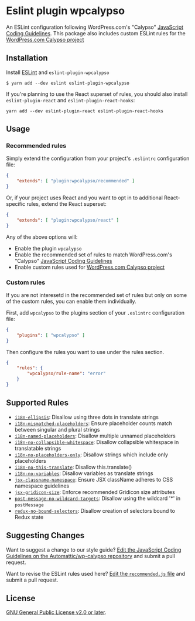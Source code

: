 # Eslint plugin wpcalypso

An ESLint configuration following WordPress.com's "Calypso" [JavaScript Coding Guidelines][2].
This package also includes custom ESLint rules for the [WordPress.com Calypso project][1]

## Installation

Install [ESLint](http://eslint.org) and `eslint-plugin-wpcalypso`

```
$ yarn add --dev eslint eslint-plugin-wpcalypso
```

If you're planning to use the React superset of rules, you should also install `eslint-plugin-react` and `eslint-plugin-react-hooks`:

```
yarn add --dev eslint-plugin-react eslint-plugin-react-hooks
```

## Usage

### Recommended rules

Simply extend the configuration from your project's `.eslintrc` configuration file:

```json
{
	"extends": [ "plugin:wpcalypso/recommended" ]
}
```

Or, if your project uses React and you want to opt in to additional React-specific rules, extend the React superset:

```json
{
	"extends": [ "plugin:wpcalypso/react" ]
}
```

Any of the above options will:

- Enable the plugin `wpcalypso`
- Enable the recommended set of rules to match WordPress.com's "Calypso" [JavaScript Coding Guidelines][2]
- Enable custom rules used for [WordPress.com Calypso project][1]

### Custom rules

If you are not interesetd in the recommended set of rules but only on some of the custom rules, you can enable them individually.

First, add `wpcalypso` to the plugins section of your `.eslintrc` configuration file:

```json
{
	"plugins": [ "wpcalypso" ]
}
```

Then configure the rules you want to use under the rules section.

```json
{
	"rules": {
		"wpcalypso/rule-name": "error"
	}
}
```

## Supported Rules

- [`i18n-ellipsis`](docs/rules/i18n-ellipsis.md): Disallow using three dots in translate strings
- [`i18n-mismatched-placeholders`](docs/rules/i18n-mismatched-placeholders.md): Ensure placeholder counts match between singular and plural strings
- [`i18n-named-placeholders`](docs/rules/i18n-named-placeholders.md): Disallow multiple unnamed placeholders
- [`i18n-no-collapsible-whitespace`](docs/rules/i18n-no-collapsible-whitespace.md): Disallow collapsible whitespace in translatable strings
- [`i18n-no-placeholders-only`](docs/rules/i18n-no-placeholders-only.md): Disallow strings which include only placeholders
- [`i18n-no-this-translate`](docs/rules/i18n-no-this-translate.md): Disallow this.translate()
- [`i18n-no-variables`](docs/rules/i18n-no-variables.md): Disallow variables as translate strings
- [`jsx-classname-namespace`](docs/rules/jsx-classname-namespace.md): Ensure JSX className adheres to CSS namespace guidelines
- [`jsx-gridicon-size`](docs/rules/jsx-gridicon-size.md): Enforce recommended Gridicon size attributes
- [`post-message-no-wildcard-targets`](docs/rules/post-message-no-wildcard-targets.md): Disallow using the wildcard '\*' in `postMessage`
- [`redux-no-bound-selectors`](docs/rules/redux-no-bound-selectors.md): Disallow creation of selectors bound to Redux state

## Suggesting Changes

Want to suggest a change to our style guide? [Edit the JavaScript Coding Guidelines on the Automattic/wp-calypso repository](https://github.com/Automattic/wp-calypso/edit/trunk/docs/coding-guidelines/javascript.md) and submit a pull request.

Want to revise the ESLint rules used here? [Edit the `recommended.js` file](https://github.com/Automattic/eslint-plugin-wpcalypso/edit/trunk/libs/configs/recommended.js) and submit a pull request.

## License

[GNU General Public License v2.0 or later](https://spdx.org/licenses/GPL-2.0-or-later.html).

[1]: https://github.com/automattic/wp-calypso
[2]: https://github.com/Automattic/wp-calypso/blob/HEAD/docs/coding-guidelines/javascript.md
